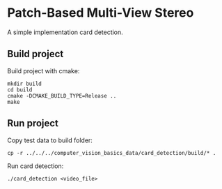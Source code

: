 # Patch-Based Multi-View Stereo
A simple implementation card detection.

## Build project
Build project with cmake:
```
mkdir build
cd build
cmake -DCMAKE_BUILD_TYPE=Release ..
make
```

## Run project
Copy test data to build folder:
```
cp -r ../../../computer_vision_basics_data/card_detection/build/* .
```

Run card detection:
```
./card_detection <video_file>
```
